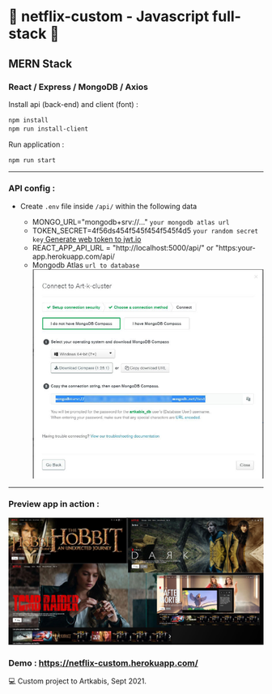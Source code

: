 # 🚀 netflix-custom - Javascript full-stack 🚀
## MERN Stack
### React / Express / MongoDB / Axios

Install api (back-end) and client (font) : 
```bash
npm install
npm run install-client
```

Run application :
```bash
npm run start
```


_____________________________

### API config :

* Create `.env` file inside `/api/` within the following data
  - MONGO_URL="mongodb+srv://..." `your mongodb atlas url`
  - TOKEN_SECRET=4f56ds454f545f454f545f4d5 `your random secret key`[ Generate web token to jwt.io ](https://jwt.io/)
  - REACT_APP_API_URL = "http://localhost:5000/api/" or "https:your-app.herokuapp.com/api/
  
  * Mongodb Atlas `url to database` ![Interface Mongod](./client/public/mogodb-atlas-connecting.jpg "MongoDb interface")
_________________________
  
### Preview app in action :

![Screenshot app Netflix clone](./client/public/screen-netflix-clone-full.jpg "Screenshot")

### Demo : https://netflix-custom.herokuapp.com/
💻 Custom project to Artkabis, Sept 2021.

